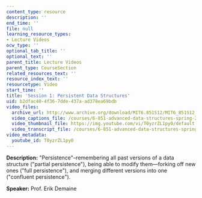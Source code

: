 ```yaml
---
content_type: resource
description: ''
end_time: ''
file: null
learning_resource_types:
- Lecture Videos
ocw_type: ''
optional_tab_title: ''
optional_text: ''
parent_title: Lecture Videos
parent_type: CourseSection
related_resources_text: ''
resource_index_text: ''
resourcetype: Video
start_time: ''
title: 'Session 1: Persistent Data Structures'
uid: b2dfac40-4f36-7dde-437a-ad378ea69bdb
video_files:
  archive_url: http://www.archive.org/download/MIT6.851S12/MIT6_851S12_lec01_300k.mp4
  video_captions_file: /courses/6-851-advanced-data-structures-spring-2012/e2feafbe88c25c90989db5c8baae3a9e_T0yzrZL1py0.vtt
  video_thumbnail_file: https://img.youtube.com/vi/T0yzrZL1py0/default.jpg
  video_transcript_file: /courses/6-851-advanced-data-structures-spring-2012/d3cca795855400281720a24a1e27002e_T0yzrZL1py0.pdf
video_metadata:
  youtube_id: T0yzrZL1py0
---
```


**Description:** "Persistence"–remembering all past versions of a data structure ("partial persistence"), being able to modify them—forking off new ones ("full persistence"), and merging different versions into one ("confluent persistence").

**Speaker:** Prof. Erik Demaine



